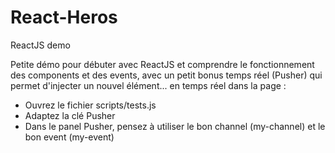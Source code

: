 React-Heros
===========

ReactJS demo 

Petite démo pour débuter avec ReactJS et comprendre le fonctionnement des components et des events, avec un petit bonus temps réel (Pusher) qui permet d'injecter un nouvel élément... en temps réel dans la page : 

- Ouvrez le fichier scripts/tests.js
- Adaptez la clé Pusher 
- Dans le panel Pusher, pensez à utiliser le bon channel (my-channel) et le bon event (my-event)

